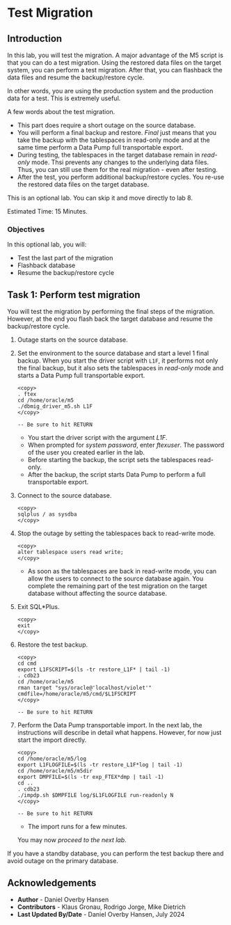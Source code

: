 # Test Migration

## Introduction

In this lab, you will test the migration. A major advantage of the M5 script is that you can do a test migration. Using the restored data files on the target system, you can perform a test migration. After that, you can flashback the data files and resume the backup/restore cycle. 

In other words, you are using the production system and the production data for a test. This is extremely useful. 

A few words about the test migration. 
* This part does require a short outage on the source database.
* You will perform a final backup and restore. *Final* just means that you take the backup with the tablespaces in read-only mode and at the same time perform a Data Pump full transportable export.
* During testing, the tablespaces in the target database remain in *read-only* mode. Thsi prevents any changes to the underlying data files. Thus, you can still use them for the real migration - even after testing.
* After the test, you perform additional backup/restore cycles. You re-use the restored data files on the target database.

This is an optional lab. You can skip it and move directly to lab 8. 

Estimated Time: 15 Minutes.

### Objectives

In this optional lab, you will:

* Test the last part of the migration
* Flashback database
* Resume the backup/restore cycle

## Task 1: Perform test migration

You will test the migration by performing the final steps of the migration. However, at the end you flash back the target database and resume the backup/restore cycle.

1. Outage starts on the source database.

2. Set the environment to the source database and start a level 1 final backup. When you start the driver script with `L1F`, it performs not only the final backup, but it also sets the tablespaces in *read-only* mode and starts a Data Pump full transportable export. 

    ```
    <copy>
    . ftex
    cd /home/oracle/m5
    ./dbmig_driver_m5.sh L1F
    </copy>

    -- Be sure to hit RETURN
    ```

    * You start the driver script with the argument *L1F*.
    * When prompted for *system password*, enter *ftexuser*. The password of the user you created earlier in the lab. 
    * Before starting the backup, the script sets the tablespaces read-only. 
    * After the backup, the script starts Data Pump to perform a full transportable export. 

3. Connect to the source database.

    ```
    <copy>
    sqlplus / as sysdba
    </copy>
    ```

4. Stop the outage by setting the tablespaces back to read-write mode.

    ```
    <copy>
    alter tablespace users read write;
    </copy>
    ```

    * As soon as the tablespaces are back in read-write mode, you can allow the users to connect to the source database again. You complete the remaining part of the test migration on the target database without affecting the source database.

5. Exit SQL*Plus. 
    
    ```
    <copy>
    exit
    </copy>
    ```

6. Restore the test backup.

    ```
    <copy>
    cd cmd
    export L1FSCRIPT=$(ls -tr restore_L1F* | tail -1) 
    . cdb23
    cd /home/oracle/m5
    rman target "sys/oracle@'localhost/violet'" cmdfile=/home/oracle/m5/cmd/$L1FSCRIPT    
    </copy>

    -- Be sure to hit RETURN
    ```

7. Perform the Data Pump transportable import. In the next lab, the instructions will describe in detail what happens. However, for now just start the import directly.

    ```
    <copy>
    cd /home/oracle/m5/log
    export L1FLOGFILE=$(ls -tr restore_L1F*log | tail -1)
    cd /home/oracle/m5/m5dir
    export DMPFILE=$(ls -tr exp_FTEX*dmp | tail -1)
    cd ..
    . cdb23
    ./impdp.sh $DMPFILE log/$L1FLOGFILE run-readonly N
    </copy>

    -- Be sure to hit RETURN
    ```

    * The import runs for a few minutes. 





    
    
    
    
    
    
    
    
    
    
    
    
    You may now *proceed to the next lab*.


If you have a standby database, you can perform the test backup there and avoid outage on the primary database.

## Acknowledgements

* **Author** - Daniel Overby Hansen
* **Contributors** - Klaus Gronau, Rodrigo Jorge, Mike Dietrich
* **Last Updated By/Date** - Daniel Overby Hansen, July 2024
